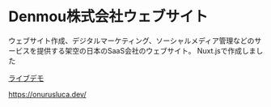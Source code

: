 # Denmou株式会社ウェブサイト

ウェブサイト作成、デジタルマーケティング、ソーシャルメディア管理などのサービスを提供する架空の日本のSaaS会社のウェブサイト。 Nuxt.jsで作成しました

<a target=”_blank” href="https://denmou-company.vercel.app/" >ライブデモ</a>


https://onurusluca.dev/
